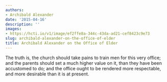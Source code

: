 ```yaml
---
authors:
- Archibald Alexander
date: '2015-04-16'
description: ''
images:
- https://hcti.io/v1/image/ef2ffe8a-344c-43da-ad21-cef8423c9e73
slug: archibald-alexander-on-the-office-of-elder
title: Archibald Alexander on the Office of Elder
---
```


The truth is, the church should take pains to train men for this very office; and the parents should set a much higher value on it, than they have been accustomed to do; and the office ought to be rendered more respectable, and more desirable than it is at present.